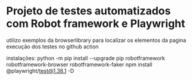 # Projeto de testes automatizados com Robot framework e Playwright
   utilizo exemplos da browserlibrary para localizar os elementos da pagina
   execução dos testes no github action

   instalações: 
   python -m pip install --upgrade pip
   robotframework
   robotframework-browser
   robotframework-faker
   npm install @playwright/test@1.38.1 -D

   

